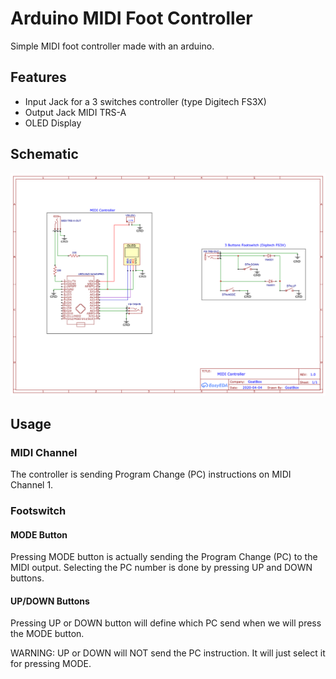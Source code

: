 # Arduino MIDI Foot Controller

Simple MIDI foot controller made with an arduino.

## Features

- Input Jack for a 3 switches controller (type Digitech FS3X)
- Output Jack MIDI TRS-A
- OLED Display


## Schematic

![Schematic](doc/MIDIControllerSchematic.png)

## Usage

### MIDI Channel

The controller is sending Program Change (PC) instructions on MIDI Channel 1.

### Footswitch

#### MODE Button

Pressing MODE button is actually sending the Program Change (PC) to the MIDI output.
Selecting the PC number is done by pressing UP and DOWN buttons.

#### UP/DOWN Buttons

Pressing UP or DOWN button will define which PC send when we will press the MODE button.

WARNING: UP or DOWN will NOT send the PC instruction. It will just select it for pressing MODE.
 